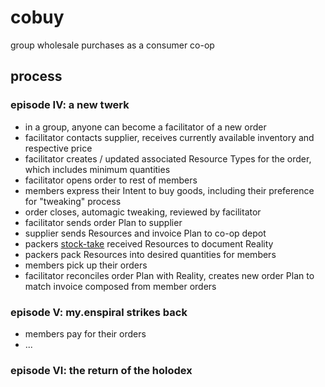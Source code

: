 # cobuy

group wholesale purchases as a consumer co-op

## process

### episode IV: a new twerk

- in a group, anyone can become a facilitator of a new order
- facilitator contacts supplier, receives currently available inventory and respective price
- facilitator creates / updated associated Resource Types for the order, which includes minimum quantities
- facilitator opens order to rest of members
- members express their Intent to buy goods, including their preference for "tweaking" process
- order closes, automagic tweaking, reviewed by facilitator
- facilitator sends order Plan to supplier
- supplier sends Resources and invoice Plan to co-op depot
- packers [stock-take](https://en.wikipedia.org/wiki/Stock-taking) received Resources to document Reality
- packers pack Resources into desired quantities for members
- members pick up their orders
- facilitator reconciles order Plan with Reality, creates new order Plan to match invoice composed from member orders

### episode V: my.enspiral strikes back

- members pay for their orders
- ...

### episode VI: the return of the holodex
